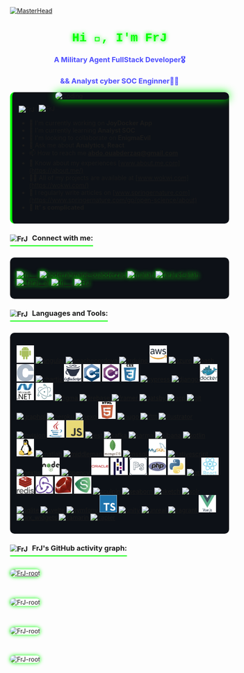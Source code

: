 [![MasterHead](https://cdn.defenseone.com/media/img/cd/2020/10/29/iStock-879913090/route-fifty-lead-image.jpg?1627411361)](https://FrJ-root.io)
<h1 align="center" style="font-family: 'Courier New', monospace; color: #00ff00; text-shadow: 0 0 10px #00ff00;">Hi 👋, I'm FrJ</h1>
<h3 align="center" style="color: #4d4dff;">A Military Agent FullStack Developer🎖️</h3>
<h3 align="center" style="color: #4d4dff;">&& Analyst cyber SOC Enginner👨‍💻</h3>
<img align="right" alt="Coding" width="400" src="https://media.tenor.com/thF-4X-idtEAAAAi/hack-hacker.gif" style="border-radius: 20px; box-shadow: 0 0 20px #00ff00;">

<div style="background-color: #0d1117; padding: 15px; border-radius: 10px; border-left: 5px solid #00ff00;">
<p align="left"> <img src="https://media.tenor.com/q4L3wKD-P7YAAAAj/hydra-we-bhack.gif" alt="FrJ" width="40" height="40" style="margin-right: 10px; vertical-align: middle;"/><img src="https://profile-counter.glitch.me/FrJ-root/count.svg?" alt="FrJ" /> </p>

- 🔭 I'm currently working on **JoyDocker App**  
- 🌱 I'm currently learning **Analyst SOC**  
- 👯 I'm looking to collaborate on **EnigmaEvil**  
- 💬 Ask me about **Analytics, React**  
- 📫 How to reach me **abdo.ouabderzaq@gmail.com**  
- 📄 Know about my experiences [www.about.me.com](https://about.me/)  
- 👨‍💻 All of my projects are available at [www.wokwi.com](https://wokwi.com/)  
- 📝 I regularly write articles on [www.springernature.com](https://www.springernature.com/gp/open-science/about)  
- 🖤 **It' s complicated**  
</div>

<h3 align="left" style="border-bottom: 2px solid #00ff00; padding-bottom: 5px; display: inline-block;"><img src="https://media.tenor.com/q4L3wKD-P7YAAAAj/hydra-we-bhack.gif" alt="FrJ" width="40" height="40" style="margin-right: 10px; vertical-align: middle;"/>Connect with me:</h3>

<div style="background-color: #0d1117; padding: 15px; border-radius: 10px; margin-top: 10px;">
<p align="left">
<a href="https://x.com/frj___" target="blank"><img align="center" src="https://i.etsystatic.com/7628211/r/il/bf5665/5167793793/il_570xN.5167793793_f4yw.jpg" alt="frj___" height="30" width="40" style="filter: drop-shadow(0 0 5px #00ff00);" /></a> <a href="https://linkedin.com/in/abderrahmane-ouabderzaq" target="blank"><img align="center" src="https://raw.githubusercontent.com/rahuldkjain/github-profile-readme-generator/master/src/images/icons/Social/linked-in-alt.svg" alt="abderrahmane-ouabderzaq" height="30" width="40" style="filter: drop-shadow(0 0 5px #00ff00);" /></a> <a href="https://kaggle.com/frjallah" target="blank"><img align="center" src="https://raw.githubusercontent.com/rahuldkjain/github-profile-readme-generator/master/src/images/icons/Social/kaggle.svg" alt="frjallah" height="30" width="40" style="filter: drop-shadow(0 0 5px #00ff00);" /></a> <a href="https://web.facebook.com/profile.php?id=100066222382226" target="blank"><img align="center" src="https://raw.githubusercontent.com/rahuldkjain/github-profile-readme-generator/master/src/images/icons/Social/facebook.svg" alt="fàrâj øf-āllāh" height="30" width="40" style="filter: drop-shadow(0 0 5px #00ff00);" /></a> <a href="https://instagram.com/_faraj__al" target="blank"><img align="center" src="https://raw.githubusercontent.com/rahuldkjain/github-profile-readme-generator/master/src/images/icons/Social/instagram.svg" alt="_faraj__al" height="30" width="40" style="filter: drop-shadow(0 0 5px #00ff00);" /></a> <a href="https://app.maltego.com/" target="blank"><img align="center" src="https://pbs.twimg.com/profile_images/1807769274666090496/ysbXfws__400x400.png" alt="frj___" height="30" width="40" style="filter: drop-shadow(0 0 5px #00ff00);" /></a> <a href="https://ngrok.com/" target="blank"><img align="center" src="https://encrypted-tbn0.gstatic.com/images?q=tbn:ANd9GcQMsq4cgwbk8LnDEEXcIrTBaOorE5pyt8aeYdg0nf-LqTGF7ShQxagTAOj81PUSbA95GF0&usqp=CAU" alt="FrJ" height="30" width="40" style="filter: drop-shadow(0 0 5px #00ff00);" /></a>
</p>
</div>

<h3 align="left" style="border-bottom: 2px solid #00ff00; padding-bottom: 5px; display: inline-block;"><img src="https://media.tenor.com/q4L3wKD-P7YAAAAj/hydra-we-bhack.gif" alt="FrJ" width="40" height="40" style="margin-right: 10px; vertical-align: middle;"/>Languages and Tools:</h3>

<div style="background-color: #0d1117; padding: 15px; border-radius: 10px; margin-top: 10px;">
<p align="left"> <a href="https://developer.android.com" target="_blank" rel="noreferrer"> <img src="https://raw.githubusercontent.com/devicons/devicon/master/icons/android/android-original-wordmark.svg" alt="android" width="40" height="40" style="filter: grayscale(30%); transition: all 0.3s ease;" onmouseover="this.style.filter='none'; this.style.transform='scale(1.1)'" onmouseout="this.style.filter='grayscale(30%)'; this.style.transform='scale(1)'"/> </a> <a href="https://angular.io" target="_blank" rel="noreferrer"> <img src="https://angular.io/assets/images/logos/angular/angular.svg" alt="angular" width="40" height="40" style="filter: grayscale(30%); transition: all 0.3s ease;" onmouseover="this.style.filter='none'; this.style.transform='scale(1.1)'" onmouseout="this.style.filter='grayscale(30%)'; this.style.transform='scale(1)'"/> </a> <a href="https://cordova.apache.org/" target="_blank" rel="noreferrer"> <img src="https://www.vectorlogo.zone/logos/apache_cordova/apache_cordova-icon.svg" alt="apachecordova" width="40" height="40" style="filter: grayscale(30%); transition: all 0.3s ease;" onmouseover="this.style.filter='none'; this.style.transform='scale(1.1)'" onmouseout="this.style.filter='grayscale(30%)'; this.style.transform='scale(1)'"/> </a> <a href="https://www.arduino.cc/" target="_blank" rel="noreferrer"> <img src="https://cdn.worldvectorlogo.com/logos/arduino-1.svg" alt="arduino" width="40" height="40" style="filter: grayscale(30%); transition: all 0.3s ease;" onmouseover="this.style.filter='none'; this.style.transform='scale(1.1)'" onmouseout="this.style.filter='grayscale(30%)'; this.style.transform='scale(1)'"/> </a> <a href="https://aws.amazon.com" target="_blank" rel="noreferrer"> <img src="https://raw.githubusercontent.com/devicons/devicon/master/icons/amazonwebservices/amazonwebservices-original-wordmark.svg" alt="aws" width="40" height="40" style="filter: grayscale(30%); transition: all 0.3s ease;" onmouseover="this.style.filter='none'; this.style.transform='scale(1.1)'" onmouseout="this.style.filter='grayscale(30%)'; this.style.transform='scale(1)'"/> </a> <a href="https://azure.microsoft.com/en-in/" target="_blank" rel="noreferrer"> <img src="https://www.vectorlogo.zone/logos/microsoft_azure/microsoft_azure-icon.svg" alt="azure" width="40" height="40" style="filter: grayscale(30%); transition: all 0.3s ease;" onmouseover="this.style.filter='none'; this.style.transform='scale(1.1)'" onmouseout="this.style.filter='grayscale(30%)'; this.style.transform='scale(1)'"/> </a> <a href="https://www.gnu.org/software/bash/" target="_blank" rel="noreferrer"> <img src="https://www.vectorlogo.zone/logos/gnu_bash/gnu_bash-icon.svg" alt="bash" width="40" height="40" style="filter: grayscale(30%); transition: all 0.3s ease;" onmouseover="this.style.filter='none'; this.style.transform='scale(1.1)'" onmouseout="this.style.filter='grayscale(30%)'; this.style.transform='scale(1)'"/> </a> <a href="https://www.cprogramming.com/" target="_blank" rel="noreferrer"> <img src="https://raw.githubusercontent.com/devicons/devicon/master/icons/c/c-original.svg" alt="c" width="40" height="40" style="filter: grayscale(30%); transition: all 0.3s ease;" onmouseover="this.style.filter='none'; this.style.transform='scale(1.1)'" onmouseout="this.style.filter='grayscale(30%)'; this.style.transform='scale(1)'"/> </a> <a href="https://www.chartjs.org" target="_blank" rel="noreferrer"> <img src="https://www.chartjs.org/media/logo-title.svg" alt="chartjs" width="40" height="40" style="filter: grayscale(30%); transition: all 0.3s ease;" onmouseover="this.style.filter='none'; this.style.transform='scale(1.1)'" onmouseout="this.style.filter='grayscale(30%)'; this.style.transform='scale(1)'"/> </a> <a href="https://offeescript.org" target="_blank" rel="noreferrer"> <img src="https://raw.githubusercontent.com/devicons/devicon/master/icons/coffeescript/coffeescript-original-wordmark.svg" alt="coffeescript" width="40" height="40" style="filter: grayscale(30%); transition: all 0.3s ease;" onmouseover="this.style.filter='none'; this.style.transform='scale(1.1)'" onmouseout="this.style.filter='grayscale(30%)'; this.style.transform='scale(1)'"/> </a> <a href="https://www.w3schools.com/cpp/" target="_blank" rel="noreferrer"> <img src="https://raw.githubusercontent.com/devicons/devicon/master/icons/cplusplus/cplusplus-original.svg" alt="cplusplus" width="40" height="40" style="filter: grayscale(30%); transition: all 0.3s ease;" onmouseover="this.style.filter='none'; this.style.transform='scale(1.1)'" onmouseout="this.style.filter='grayscale(30%)'; this.style.transform='scale(1)'"/> </a> <a href="https://www.w3schools.com/cs/" target="_blank" rel="noreferrer"> <img src="https://raw.githubusercontent.com/devicons/devicon/master/icons/csharp/csharp-original.svg" alt="csharp" width="40" height="40" style="filter: grayscale(30%); transition: all 0.3s ease;" onmouseover="this.style.filter='none'; this.style.transform='scale(1.1)'" onmouseout="this.style.filter='grayscale(30%)'; this.style.transform='scale(1)'"/> </a> <a href="https://www.w3schools.com/css/" target="_blank" rel="noreferrer"> <img src="https://raw.githubusercontent.com/devicons/devicon/master/icons/css3/css3-original-wordmark.svg" alt="css3" width="40" height="40" style="filter: grayscale(30%); transition: all 0.3s ease;" onmouseover="this.style.filter='none'; this.style.transform='scale(1.1)'" onmouseout="this.style.filter='grayscale(30%)'; this.style.transform='scale(1)'"/> </a> <a href="https://www.cypress.io" target="_blank" rel="noreferrer"> <img src="https://raw.githubusercontent.com/simple-icons/simple-icons/6e46ec1fc23b60c8fd0d2f2ff46db82e16dbd75f/icons/cypress.svg" alt="cypress" width="40" height="40" style="filter: grayscale(30%); transition: all 0.3s ease;" onmouseover="this.style.filter='none'; this.style.transform='scale(1.1)'" onmouseout="this.style.filter='grayscale(30%)'; this.style.transform='scale(1)'"/> </a> <a href="https://www.djangoproject.com/" target="_blank" rel="noreferrer"> <img src="https://cdn.worldvectorlogo.com/logos/django.svg" alt="django" width="40" height="40" style="filter: grayscale(30%); transition: all 0.3s ease;" onmouseover="this.style.filter='none'; this.style.transform='scale(1.1)'" onmouseout="this.style.filter='grayscale(30%)'; this.style.transform='scale(1)'"/> </a> <a href="https://www.docker.com/" target="_blank" rel="noreferrer"> <img src="https://raw.githubusercontent.com/devicons/devicon/master/icons/docker/docker-original-wordmark.svg" alt="docker" width="40" height="40" style="filter: grayscale(30%); transition: all 0.3s ease;" onmouseover="this.style.filter='none'; this.style.transform='scale(1.1)'" onmouseout="this.style.filter='grayscale(30%)'; this.style.transform='scale(1)'"/> </a> <a href="https://dotnet.microsoft.com/" target="_blank" rel="noreferrer"> <img src="https://raw.githubusercontent.com/devicons/devicon/master/icons/dot-net/dot-net-original-wordmark.svg" alt="dotnet" width="40" height="40" style="filter: grayscale(30%); transition: all 0.3s ease;" onmouseover="this.style.filter='none'; this.style.transform='scale(1.1)'" onmouseout="this.style.filter='grayscale(30%)'; this.style.transform='scale(1)'"/> </a> <a href="https://www.electronjs.org" target="_blank" rel="noreferrer"> <img src="https://raw.githubusercontent.com/devicons/devicon/master/icons/electron/electron-original.svg" alt="electron" width="40" height="40" style="filter: grayscale(30%); transition: all 0.3s ease;" onmouseover="this.style.filter='none'; this.style.transform='scale(1.1)'" onmouseout="this.style.filter='grayscale(30%)'; this.style.transform='scale(1)'"/> </a> <a href="https://www.figma.com/" target="_blank" rel="noreferrer"> <img src="https://www.vectorlogo.zone/logos/figma/figma-icon.svg" alt="figma" width="40" height="40" style="filter: grayscale(30%); transition: all 0.3s ease;" onmouseover="this.style.filter='none'; this.style.transform='scale(1.1)'" onmouseout="this.style.filter='grayscale(30%)'; this.style.transform='scale(1)'"/> </a> <a href="https://firebase.google.com/" target="_blank" rel="noreferrer"> <img src="https://www.vectorlogo.zone/logos/firebase/firebase-icon.svg" alt="firebase" width="40" height="40" style="filter: grayscale(30%); transition: all 0.3s ease;" onmouseover="this.style.filter='none'; this.style.transform='scale(1.1)'" onmouseout="this.style.filter='grayscale(30%)'; this.style.transform='scale(1)'"/> </a> <a href="https://www.framer.com/" target="_blank" rel="noreferrer"> <img src="https://www.vectorlogo.zone/logos/framer/framer-icon.svg" alt="framer" width="40" height="40" style="filter: grayscale(30%); transition: all 0.3s ease;" onmouseover="this.style.filter='none'; this.style.transform='scale(1.1)'" onmouseout="this.style.filter='grayscale(30%)'; this.style.transform='scale(1)'"/> </a> <a href="https://www.gatsbyjs.com/" target="_blank" rel="noreferrer"> <img src="https://www.vectorlogo.zone/logos/gatsbyjs/gatsbyjs-icon.svg" alt="gatsby" width="40" height="40" style="filter: grayscale(30%); transition: all 0.3s ease;" onmouseover="this.style.filter='none'; this.style.transform='scale(1.1)'" onmouseout="this.style.filter='grayscale(30%)'; this.style.transform='scale(1)'"/> </a> <a href="https://cloud.google.com" target="_blank" rel="noreferrer"> <img src="https://www.vectorlogo.zone/logos/google_cloud/google_cloud-icon.svg" alt="gcp" width="40" height="40" style="filter: grayscale(30%); transition: all 0.3s ease;" onmouseover="this.style.filter='none'; this.style.transform='scale(1.1)'" onmouseout="this.style.filter='grayscale(30%)'; this.style.transform='scale(1)'"/> </a> <a href="https://git-scm.com/" target="_blank" rel="noreferrer"> <img src="https://www.vectorlogo.zone/logos/git-scm/git-scm-icon.svg" alt="git" width="40" height="40" style="filter: grayscale(30%); transition: all 0.3s ease;" onmouseover="this.style.filter='none'; this.style.transform='scale(1.1)'" onmouseout="this.style.filter='grayscale(30%)'; this.style.transform='scale(1)'"/> </a> <a href="https://graphql.org" target="_blank" rel="noreferrer"> <img src="https://www.vectorlogo.zone/logos/graphql/graphql-icon.svg" alt="graphql" width="40" height="40" style="filter: grayscale(30%); transition: all 0.3s ease;" onmouseover="this.style.filter='none'; this.style.transform='scale(1.1)'" onmouseout="this.style.filter='grayscale(30%)'; this.style.transform='scale(1)'"/> </a> <a href="https://heroku.com" target="_blank" rel="noreferrer"> <img src="https://www.vectorlogo.zone/logos/heroku/heroku-icon.svg" alt="heroku" width="40" height="40" style="filter: grayscale(30%); transition: all 0.3s ease;" onmouseover="this.style.filter='none'; this.style.transform='scale(1.1)'" onmouseout="this.style.filter='grayscale(30%)'; this.style.transform='scale(1)'"/> </a> <a href="https://hexo.io/" target="_blank" rel="noreferrer"> <img src="https://www.vectorlogo.zone/logos/hexoio/hexoio-icon.svg" alt="hexo" width="40" height="40" style="filter: grayscale(30%); transition: all 0.3s ease;" onmouseover="this.style.filter='none'; this.style.transform='scale(1.1)'" onmouseout="this.style.filter='grayscale(30%)'; this.style.transform='scale(1)'"/> </a> <a href="https://www.w3.org/html/" target="_blank" rel="noreferrer"> <img src="https://raw.githubusercontent.com/devicons/devicon/master/icons/html5/html5-original-wordmark.svg" alt="html5" width="40" height="40" style="filter: grayscale(30%); transition: all 0.3s ease;" onmouseover="this.style.filter='none'; this.style.transform='scale(1.1)'" onmouseout="this.style.filter='grayscale(30%)'; this.style.transform='scale(1)'"/> </a> <a href="https://gohugo.io/" target="_blank" rel="noreferrer"> <img src="https://api.iconify.design/logos-hugo.svg" alt="hugo" width="40" height="40" style="filter: grayscale(30%); transition: all 0.3s ease;" onmouseover="this.style.filter='none'; this.style.transform='scale(1.1)'" onmouseout="this.style.filter='grayscale(30%)'; this.style.transform='scale(1)'"/> </a> <a href="https://ifttt.com/" target="_blank" rel="noreferrer"> <img src="https://www.vectorlogo.zone/logos/ifttt/ifttt-ar21.svg" alt="ifttt" width="40" height="40" style="filter: grayscale(30%); transition: all 0.3s ease;" onmouseover="this.style.filter='none'; this.style.transform='scale(1.1)'" onmouseout="this.style.filter='grayscale(30%)'; this.style.transform='scale(1)'"/> </a> <a href="https://www.adobe.com/in/products/illustrator.html" target="_blank" rel="noreferrer"> <img src="https://www.vectorlogo.zone/logos/adobe_illustrator/adobe_illustrator-icon.svg" alt="illustrator" width="40" height="40" style="filter: grayscale(30%); transition: all 0.3s ease;" onmouseover="this.style.filter='none'; this.style.transform='scale(1.1)'" onmouseout="this.style.filter='grayscale(30%)'; this.style.transform='scale(1)'"/> </a> <a href="https://www.invisionapp.com/" target="_blank" rel="noreferrer"> <img src="https://www.vectorlogo.zone/logos/invisionapp/invisionapp-icon.svg" alt="invision" width="40" height="40" style="filter: grayscale(30%); transition: all 0.3s ease;" onmouseover="this.style.filter='none'; this.style.transform='scale(1.1)'" onmouseout="this.style.filter='grayscale(30%)'; this.style.transform='scale(1)'"/> </a> <a href="https://www.java.com" target="_blank" rel="noreferrer"> <img src="https://raw.githubusercontent.com/devicons/devicon/master/icons/java/java-original.svg" alt="java" width="40" height="40" style="filter: grayscale(30%); transition: all 0.3s ease;" onmouseover="this.style.filter='none'; this.style.transform='scale(1.1)'" onmouseout="this.style.filter='grayscale(30%)'; this.style.transform='scale(1)'"/> </a> <a href="https://developer.mozilla.org/en-US/docs/Web/JavaScript" target="_blank" rel="noreferrer"> <img src="https://raw.githubusercontent.com/devicons/devicon/master/icons/javascript/javascript-original.svg" alt="javascript" width="40" height="40" style="filter: grayscale(30%); transition: all 0.3s ease;" onmouseover="this.style.filter='none'; this.style.transform='scale(1.1)'" onmouseout="this.style.filter='grayscale(30%)'; this.style.transform='scale(1)'"/> </a> <a href="https://jestjs.io" target="_blank" rel="noreferrer"> <img src="https://www.vectorlogo.zone/logos/jestjsio/jestjsio-icon.svg" alt="jest" width="40" height="40" style="filter: grayscale(30%); transition: all 0.3s ease;" onmouseover="this.style.filter='none'; this.style.transform='scale(1.1)'" onmouseout="this.style.filter='grayscale(30%)'; this.style.transform='scale(1)'"/> </a> <a href="https://kafka.apache.org/" target="_blank" rel="noreferrer"> <img src="https://www.vectorlogo.zone/logos/apache_kafka/apache_kafka-icon.svg" alt="kafka" width="40" height="40" style="filter: grayscale(30%); transition: all 0.3s ease;" onmouseover="this.style.filter='none'; this.style.transform='scale(1.1)'" onmouseout="this.style.filter='grayscale(30%)'; this.style.transform='scale(1)'"/> </a> <a href="https://karma-runner.github.io/latest/index.html" target="_blank" rel="noreferrer"> <img src="https://raw.githubusercontent.com/detain/svg-logos/780f25886640cef088af994181646db2f6b1a3f8/svg/karma.svg" alt="karma" width="40" height="40" style="filter: grayscale(30%); transition: all 0.3s ease;" onmouseover="this.style.filter='none'; this.style.transform='scale(1.1)'" onmouseout="this.style.filter='grayscale(30%)'; this.style.transform='scale(1)'"/> </a> <a href="https://www.elastic.co/kibana" target="_blank" rel="noreferrer"> <img src="https://www.vectorlogo.zone/logos/elasticco_kibana/elasticco_kibana-icon.svg" alt="kibana" width="40" height="40" style="filter: grayscale(30%); transition: all 0.3s ease;" onmouseover="this.style.filter='none'; this.style.transform='scale(1.1)'" onmouseout="this.style.filter='grayscale(30%)'; this.style.transform='scale(1)'"/> </a> <a href="https://kotlinlang.org" target="_blank" rel="noreferrer"> <img src="https://www.vectorlogo.zone/logos/kotlinlang/kotlinlang-icon.svg" alt="kotlin" width="40" height="40" style="filter: grayscale(30%); transition: all 0.3s ease;" onmouseover="this.style.filter='none'; this.style.transform='scale(1.1)'" onmouseout="this.style.filter='grayscale(30%)'; this.style.transform='scale(1)'"/> </a> <a href="https://www.linux.org/" target="_blank" rel="noreferrer"> <img src="https://raw.githubusercontent.com/devicons/devicon/master/icons/linux/linux-original.svg" alt="linux" width="40" height="40" style="filter: grayscale(30%); transition: all 0.3s ease;" onmouseover="this.style.filter='none'; this.style.transform='scale(1.1)'" onmouseout="this.style.filter='grayscale(30%)'; this.style.transform='scale(1)'"/> </a> <a href="https://www.mathworks.com/" target="_blank" rel="noreferrer"> <img src="https://upload.wikimedia.org/wikipedia/commons/2/21/Matlab_Logo.png" alt="matlab" width="40" height="40" style="filter: grayscale(30%); transition: all 0.3s ease;" onmouseover="this.style.filter='none'; this.style.transform='scale(1.1)'" onmouseout="this.style.filter='grayscale(30%)'; this.style.transform='scale(1)'"/> </a> <a href="https://middlemanapp.com/" target="_blank" rel="noreferrer"> <img src="https://raw.githubusercontent.com/leungwensen/svg-icon/b84b3f3a3da329b7c1d02346865f8e98beb05413/dist/svg/logos/middleman.svg" alt="middleman" width="40" height="40" style="filter: grayscale(30%); transition: all 0.3s ease;" onmouseover="this.style.filter='none'; this.style.transform='scale(1.1)'" onmouseout="this.style.filter='grayscale(30%)'; this.style.transform='scale(1)'"/> </a> <a href="https://www.mongodb.com/" target="_blank" rel="noreferrer"> <img src="https://raw.githubusercontent.com/devicons/devicon/master/icons/mongodb/mongodb-original-wordmark.svg" alt="mongodb" width="40" height="40" style="filter: grayscale(30%); transition: all 0.3s ease;" onmouseover="this.style.filter='none'; this.style.transform='scale(1.1)'" onmouseout="this.style.filter='grayscale(30%)'; this.style.transform='scale(1)'"/> </a> <a href="https://www.microsoft.com/en-us/sql-server" target="_blank" rel="noreferrer"> <img src="https://www.svgrepo.com/show/303229/microsoft-sql-server-logo.svg" alt="mssql" width="40" height="40" style="filter: grayscale(30%); transition: all 0.3s ease;" onmouseover="this.style.filter='none'; this.style.transform='scale(1.1)'" onmouseout="this.style.filter='grayscale(30%)'; this.style.transform='scale(1)'"/> </a> <a href="https://www.mysql.com/" target="_blank" rel="noreferrer"> <img src="https://raw.githubusercontent.com/devicons/devicon/master/icons/mysql/mysql-original-wordmark.svg" alt="mysql" width="40" height="40" style="filter: grayscale(30%); transition: all 0.3s ease;" onmouseover="this.style.filter='none'; this.style.transform='scale(1.1)'" onmouseout="this.style.filter='grayscale(30%)'; this.style.transform='scale(1)'"/> </a> <a href="https://nativescript.org/" target="_blank" rel="noreferrer"> <img src="https://raw.githubusercontent.com/detain/svg-logos/780f25886640cef088af994181646db2f6b1a3f8/svg/nativescript.svg" alt="nativescript" width="40" height="40" style="filter: grayscale(30%); transition: all 0.3s ease;" onmouseover="this.style.filter='none'; this.style.transform='scale(1.1)'" onmouseout="this.style.filter='grayscale(30%)'; this.style.transform='scale(1)'"/> </a> <a href="https://nextjs.org/" target="_blank" rel="noreferrer"> <img src="https://cdn.worldvectorlogo.com/logos/nextjs-2.svg" alt="nextjs" width="40" height="40" style="filter: grayscale(30%); transition: all 0.3s ease;" onmouseover="this.style.filter='none'; this.style.transform='scale(1.1)'" onmouseout="this.style.filter='grayscale(30%)'; this.style.transform='scale(1)'"/> </a> <a href="https://nodejs.org" target="_blank" rel="noreferrer"> <img src="https://raw.githubusercontent.com/devicons/devicon/master/icons/nodejs/nodejs-original-wordmark.svg" alt="nodejs" width="40" height="40" style="filter: grayscale(30%); transition: all 0.3s ease;" onmouseover="this.style.filter='none'; this.style.transform='scale(1.1)'" onmouseout="this.style.filter='grayscale(30%)'; this.style.transform='scale(1)'"/> </a> <a href="https://opencv.org/" target="_blank" rel="noreferrer"> <img src="https://www.vectorlogo.zone/logos/opencv/opencv-icon.svg" alt="opencv" width="40" height="40" style="filter: grayscale(30%); transition: all 0.3s ease;" onmouseover="this.style.filter='none'; this.style.transform='scale(1.1)'" onmouseout="this.style.filter='grayscale(30%)'; this.style.transform='scale(1)'"/> </a> <a href="https://www.oracle.com/" target="_blank" rel="noreferrer"> <img src="https://raw.githubusercontent.com/devicons/devicon/master/icons/oracle/oracle-original.svg" alt="oracle" width="40" height="40" style="filter: grayscale(30%); transition: all 0.3s ease;" onmouseover="this.style.filter='none'; this.style.transform='scale(1.1)'" onmouseout="this.style.filter='grayscale(30%)'; this.style.transform='scale(1)'"/> </a> <a href="https://pandas.pydata.org/" target="_blank" rel="noreferrer"> <img src="https://raw.githubusercontent.com/devicons/devicon/2ae2a900d2f041da66e950e4d48052658d850630/icons/pandas/pandas-original.svg" alt="pandas" width="40" height="40" style="filter: grayscale(30%); transition: all 0.3s ease;" onmouseover="this.style.filter='none'; this.style.transform='scale(1.1)'" onmouseout="this.style.filter='grayscale(30%)'; this.style.transform='scale(1)'"/> </a> <a href="https://www.photoshop.com/en" target="_blank" rel="noreferrer"> <img src="https://raw.githubusercontent.com/devicons/devicon/master/icons/photoshop/photoshop-line.svg" alt="photoshop" width="40" height="40" style="filter: grayscale(30%); transition: all 0.3s ease;" onmouseover="this.style.filter='none'; this.style.transform='scale(1.1)'" onmouseout="this.style.filter='grayscale(30%)'; this.style.transform='scale(1)'"/> </a> <a href="https://www.php.net" target="_blank" rel="noreferrer"> <img src="https://raw.githubusercontent.com/devicons/devicon/master/icons/php/php-original.svg" alt="php" width="40" height="40" style="filter: grayscale(30%); transition: all 0.3s ease;" onmouseover="this.style.filter='none'; this.style.transform='scale(1.1)'" onmouseout="this.style.filter='grayscale(30%)'; this.style.transform='scale(1)'"/> </a> <a href="https://www.python.org" target="_blank" rel="noreferrer"> <img src="https://raw.githubusercontent.com/devicons/devicon/master/icons/python/python-original.svg" alt="python" width="40" height="40" style="filter: grayscale(30%); transition: all 0.3s ease;" onmouseover="this.style.filter='none'; this.style.transform='scale(1.1)'" onmouseout="this.style.filter='grayscale(30%)'; this.style.transform='scale(1)'"/> </a> <a href="https://www.qt.io/" target="_blank" rel="noreferrer"> <img src="https://upload.wikimedia.org/wikipedia/commons/0/0b/Qt_logo_2016.svg" alt="qt" width="40" height="40" style="filter: grayscale(30%); transition: all 0.3s ease;" onmouseover="this.style.filter='none'; this.style.transform='scale(1.1)'" onmouseout="this.style.filter='grayscale(30%)'; this.style.transform='scale(1)'"/> </a> <a href="https://reactjs.org/" target="_blank" rel="noreferrer"> <img src="https://raw.githubusercontent.com/devicons/devicon/master/icons/react/react-original-wordmark.svg" alt="react" width="40" height="40" style="filter: grayscale(30%); transition: all 0.3s ease;" onmouseover="this.style.filter='none'; this.style.transform='scale(1.1)'" onmouseout="this.style.filter='grayscale(30%)'; this.style.transform='scale(1)'"/> </a> <a href="https://redis.io" target="_blank" rel="noreferrer"> <img src="https://raw.githubusercontent.com/devicons/devicon/master/icons/redis/redis-original-wordmark.svg" alt="redis" width="40" height="40" style="filter: grayscale(30%); transition: all 0.3s ease;" onmouseover="this.style.filter='none'; this.style.transform='scale(1.1)'" onmouseout="this.style.filter='grayscale(30%)'; this.style.transform='scale(1)'"/> </a> <a href="https://redux.js.org" target="_blank" rel="noreferrer"> <img src="https://raw.githubusercontent.com/devicons/devicon/master/icons/redux/redux-original.svg" alt="redux" width="40" height="40" style="filter: grayscale(30%); transition: all 0.3s ease;" onmouseover="this.style.filter='none'; this.style.transform='scale(1.1)'" onmouseout="this.style.filter='grayscale(30%)'; this.style.transform='scale(1)'"/> </a> <a href="https://www.ruby-lang.org/en/" target="_blank" rel="noreferrer"> <img src="https://raw.githubusercontent.com/devicons/devicon/master/icons/ruby/ruby-original.svg" alt="ruby" width="40" height="40" style="filter: grayscale(30%); transition: all 0.3s ease;" onmouseover="this.style.filter='none'; this.style.transform='scale(1.1)'" onmouseout="this.style.filter='grayscale(30%)'; this.style.transform='scale(1)'"/> </a> <a href="https://scully.io/" target="_blank" rel="noreferrer"> <img src="https://raw.githubusercontent.com/scullyio/scully/main/assets/logos/SVG/scullyio-icon.svg" alt="scully" width="40" height="40" style="filter: grayscale(30%); transition: all 0.3s ease;" onmouseover="this.style.filter='none'; this.style.transform='scale(1.1)'" onmouseout="this.style.filter='grayscale(30%)'; this.style.transform='scale(1)'"/> </a> <a href="https://sculpin.io/" target="_blank" rel="noreferrer"> <img src="https://gist.githubusercontent.com/vivek32ta/c7f7bf583c1fb1c58d89301ea40f37fd/raw/1782aef8672484698c0dd407f900c4a329ed5bc4/sculpin.svg" alt="sculpin" width="40" height="40" style="filter: grayscale(30%); transition: all 0.3s ease;" onmouseover="this.style.filter='none'; this.style.transform='scale(1.1)'" onmouseout="this.style.filter='grayscale(30%)'; this.style.transform='scale(1)'"/> </a> <a href="https://seaborn.pydata.org/" target="_blank" rel="noreferrer"> <img src="https://seaborn.pydata.org/_images/logo-mark-lightbg.svg" alt="seaborn" width="40" height="40" style="filter: grayscale(30%); transition: all 0.3s ease;" onmouseover="this.style.filter='none'; this.style.transform='scale(1.1)'" onmouseout="this.style.filter='grayscale(30%)'; this.style.transform='scale(1)'"/> </a> <a href="https://www.sketch.com/" target="_blank" rel="noreferrer"> <img src="https://www.vectorlogo.zone/logos/sketchapp/sketchapp-icon.svg" alt="sketch" width="40" height="40" style="filter: grayscale(30%); transition: all 0.3s ease;" onmouseover="this.style.filter='none'; this.style.transform='scale(1.1)'" onmouseout="this.style.filter='grayscale(30%)'; this.style.transform='scale(1)'"/> </a> <a href="https://lucene.apache.org/solr/" target="_blank" rel="noreferrer"> <img src="https://www.vectorlogo.zone/logos/apache_solr/apache_solr-icon.svg" alt="solr" width="40" height="40" style="filter: grayscale(30%); transition: all 0.3s ease;" onmouseover="this.style.filter='none'; this.style.transform='scale(1.1)'" onmouseout="this.style.filter='grayscale(30%)'; this.style.transform='scale(1)'"/> </a> <a href="https://www.sqlite.org/" target="_blank" rel="noreferrer"> <img src="https://www.vectorlogo.zone/logos/sqlite/sqlite-icon.svg" alt="sqlite" width="40" height="40" style="filter: grayscale(30%); transition: all 0.3s ease;" onmouseover="this.style.filter='none'; this.style.transform='scale(1.1)'" onmouseout="this.style.filter='grayscale(30%)'; this.style.transform='scale(1)'"/> </a> <a href="https://svelte.dev" target="_blank" rel="noreferrer"> <img src="https://upload.wikimedia.org/wikipedia/commons/1/1b/Svelte_Logo.svg" alt="svelte" width="40" height="40" style="filter: grayscale(30%); transition: all 0.3s ease;" onmouseover="this.style.filter='none'; this.style.transform='scale(1.1)'" onmouseout="this.style.filter='grayscale(30%)'; this.style.transform='scale(1)'"/> </a> <a href="https://symfony.com" target="_blank" rel="noreferrer"> <img src="https://symfony.com/logos/symfony_black_03.svg" alt="symfony" width="40" height="40" style="filter: grayscale(30%); transition: all 0.3s ease;" onmouseover="this.style.filter='none'; this.style.transform='scale(1.1)'" onmouseout="this.style.filter='grayscale(30%)'; this.style.transform='scale(1)'"/> </a> <a href="https://www.typescriptlang.org/" target="_blank" rel="noreferrer"> <img src="https://raw.githubusercontent.com/devicons/devicon/master/icons/typescript/typescript-original.svg" alt="typescript" width="40" height="40" style="filter: grayscale(30%); transition: all 0.3s ease;" onmouseover="this.style.filter='none'; this.style.transform='scale(1.1)'" onmouseout="this.style.filter='grayscale(30%)'; this.style.transform='scale(1)'"/> </a> <a href="https://unity.com/" target="_blank" rel="noreferrer"> <img src="https://www.vectorlogo.zone/logos/unity3d/unity3d-icon.svg" alt="unity" width="40" height="40" style="filter: grayscale(30%); transition: all 0.3s ease;" onmouseover="this.style.filter='none'; this.style.transform='scale(1.1)'" onmouseout="this.style.filter='grayscale(30%)'; this.style.transform='scale(1)'"/> </a> <a href="https://unrealengine.com/" target="_blank" rel="noreferrer"> <img src="https://raw.githubusercontent.com/kenangundogan/fontisto/036b7eca71aab1bef8e6a0518f7329f13ed62f6b/icons/svg/brand/unreal-engine.svg" alt="unreal" width="40" height="40" style="filter: grayscale(30%); transition: all 0.3s ease;" onmouseover="this.style.filter='none'; this.style.transform='scale(1.1)'" onmouseout="this.style.filter='grayscale(30%)'; this.style.transform='scale(1)'"/> </a> <a href="https://www.vagrantup.com/" target="_blank" rel="noreferrer"> <img src="https://www.vectorlogo.zone/logos/vagrantup/vagrantup-icon.svg" alt="vagrant" width="40" height="40" style="filter: grayscale(30%); transition: all 0.3s ease;" onmouseover="this.style.filter='none'; this.style.transform='scale(1.1)'" onmouseout="this.style.filter='grayscale(30%)'; this.style.transform='scale(1)'"/> </a> <a href="https://vuejs.org/" target="_blank" rel="noreferrer"> <img src="https://raw.githubusercontent.com/devicons/devicon/master/icons/vuejs/vuejs-original-wordmark.svg" alt="vuejs" width="40" height="40" style="filter: grayscale(30%); transition: all 0.3s ease;" onmouseover="this.style.filter='none'; this.style.transform='scale(1.1)'" onmouseout="this.style.filter='grayscale(30%)'; this.style.transform='scale(1)'"/> </a> <a href="https://www.wxwidgets.org/" target="_blank" rel="noreferrer"> <img src="https://upload.wikimedia.org/wikipedia/commons/b/bb/WxWidgets.svg" alt="wx_widgets" width="40" height="40" style="filter: grayscale(30%); transition: all 0.3s ease;" onmouseover="this.style.filter='none'; this.style.transform='scale(1.1)'" onmouseout="this.style.filter='grayscale(30%)'; this.style.transform='scale(1)'"/> </a> <a href="https://dotnet.microsoft.com/apps/xamarin" target="_blank" rel="noreferrer"> <img src="https://raw.githubusercontent.com/detain/svg-logos/780f25886640cef088af994181646db2f6b1a3f8/svg/xamarin.svg" alt="xamarin" width="40" height="40" style="filter: grayscale(30%); transition: all 0.3s ease;" onmouseover="this.style.filter='none'; this.style.transform='scale(1.1)'" onmouseout="this.style.filter='grayscale(30%)'; this.style.transform='scale(1)'"/> </a> <a href="https://zapier.com" target="_blank" rel="noreferrer"> <img src="https://www.vectorlogo.zone/logos/zapier/zapier-icon.svg" alt="zapier" width="40" height="40" style="filter: grayscale(30%); transition: all 0.3s ease;" onmouseover="this.style.filter='none'; this.style.transform='scale(1.1)'" onmouseout="this.style.filter='grayscale(30%)'; this.style.transform='scale(1)'"/> </a> </p>
</div>

<h3 align="left" style="border-bottom: 2px solid #00ff00; padding-bottom: 5px; display: inline-block;"><img src="https://media.tenor.com/q4L3wKD-P7YAAAAj/hydra-we-bhack.gif" alt="FrJ" width="40" height="40" style="margin-right: 10px; vertical-align: middle;"/>FrJ's GitHub activity graph:</h3>

<div style="display: flex; flex-wrap: wrap; gap: 20px; justify-content: space-between;">
  <div style="flex: 1; min-width: 300px;">
    <p><a href="https://github.com/ryo-ma/github-profile-trophy"><img src="https://github-profile-trophy.vercel.app/?username=FrJ-root" alt="FrJ-root" style="border-radius: 10px; box-shadow: 0 0 10px #00ff00;"/></a></p>
  </div>
  <div style="flex: 1; min-width: 300px;">
    <p><img align="center" src="https://github-readme-streak-stats.herokuapp.com/?user=FrJ-root&" alt="FrJ-root" style="border-radius: 10px; box-shadow: 0 0 10px #00ff00;"/></p>
  </div>
</div>

<div style="display: flex; flex-wrap: wrap; gap: 20px; justify-content: space-between; margin-top: 20px;">
  <div style="flex: 1; min-width: 300px;">
    <p><img align="center" src="https://github-readme-stats.vercel.app/api?username=FrJ-root&show_icons=true&locale=en" alt="FrJ-root" style="border-radius: 10px; box-shadow: 0 0 10px #00ff00;"/></p>
  </div>
  <div style="flex: 1; min-width: 300px;">
    <p><img src="https://github-readme-stats.vercel.app/api/top-langs?username=FrJ-root&show_icons=true&locale=en&layout=compact" alt="FrJ-root" style="border-radius: 10px; box-shadow: 0 0 10px #00ff00;"/></p>
  </div>
</div>
